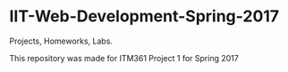 # IIT-Web-Development-Spring-2017
Projects, Homeworks, Labs.

This repository was made for ITM361 Project 1 for Spring 2017
